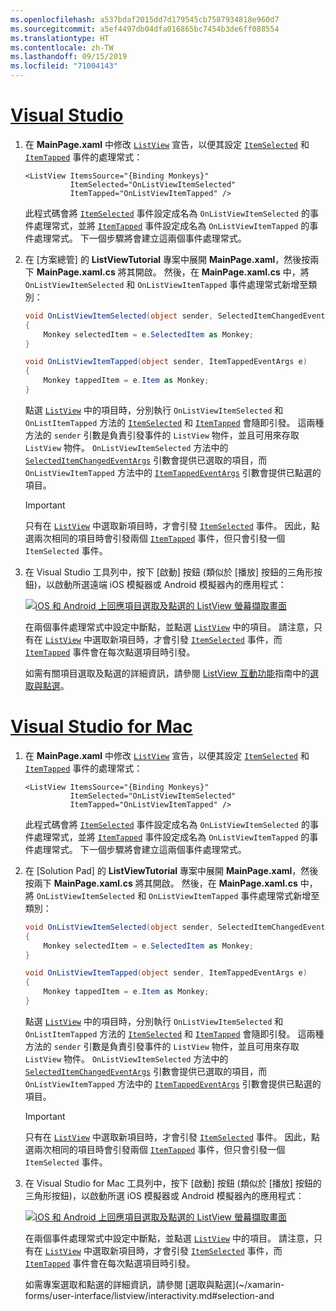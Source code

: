 ```yaml
---
ms.openlocfilehash: a537bdaf2015dd7d179545cb7587934818e960d7
ms.sourcegitcommit: a5ef4497db04dfa016865bc7454b3de6ff088554
ms.translationtype: HT
ms.contentlocale: zh-TW
ms.lasthandoff: 09/15/2019
ms.locfileid: "71004143"
---
```

# <a name="visual-studiotabvswin"></a>[Visual Studio](#tab/vswin)

1. 在 **MainPage.xaml** 中修改 [`ListView`](xref:Xamarin.Forms.ListView) 宣告，以便其設定 [`ItemSelected`](xref:Xamarin.Forms.ListView.ItemSelected) 和 [`ItemTapped`](xref:Xamarin.Forms.ListView.ItemTapped) 事件的處理常式：

    ```xaml
    <ListView ItemsSource="{Binding Monkeys}"
              ItemSelected="OnListViewItemSelected"
              ItemTapped="OnListViewItemTapped" />
    ```

    此程式碼會將 [`ItemSelected`](xref:Xamarin.Forms.ListView.ItemSelected) 事件設定成名為 `OnListViewItemSelected` 的事件處理常式，並將 [`ItemTapped`](xref:Xamarin.Forms.ListView.ItemTapped) 事件設定成名為 `OnListViewItemTapped` 的事件處理常式。 下一個步驟將會建立這兩個事件處理常式。

1. 在 [方案總管]  的 **ListViewTutorial** 專案中展開 **MainPage.xaml**，然後按兩下 **MainPage.xaml.cs** 將其開啟。 然後，在 **MainPage.xaml.cs** 中，將 `OnListViewItemSelected` 和 `OnListViewItemTapped` 事件處理常式新增至類別：

    ```csharp
    void OnListViewItemSelected(object sender, SelectedItemChangedEventArgs e)
    {
        Monkey selectedItem = e.SelectedItem as Monkey;
    }

    void OnListViewItemTapped(object sender, ItemTappedEventArgs e)
    {
        Monkey tappedItem = e.Item as Monkey;
    }
    ```

    點選 [`ListView`](xref:Xamarin.Forms.ListView) 中的項目時，分別執行 `OnListViewItemSelected` 和 `OnListItemTapped` 方法的 [`ItemSelected`](xref:Xamarin.Forms.ListView.ItemSelected) 和 [`ItemTapped`](xref:Xamarin.Forms.ListView.ItemTapped) 會隨即引發。 這兩種方法的 `sender` 引數是負責引發事件的 `ListView` 物件，並且可用來存取 `ListView` 物件。 `OnListViewItemSelected` 方法中的 [`SelectedItemChangedEventArgs`](xref:Xamarin.Forms.SelectedItemChangedEventArgs) 引數會提供已選取的項目，而 `OnListViewItemTapped` 方法中的 [`ItemTappedEventArgs`](xref:Xamarin.Forms.ItemTappedEventArgs) 引數會提供已點選的項目。

    > [!IMPORTANT]
    > 只有在 [`ListView`](xref:Xamarin.Forms.ListView) 中選取新項目時，才會引發 [`ItemSelected`](xref:Xamarin.Forms.ListView.ItemSelected) 事件。 因此，點選兩次相同的項目時會引發兩個 [`ItemTapped`](xref:Xamarin.Forms.ListView.ItemTapped) 事件，但只會引發一個 `ItemSelected` 事件。

1. 在 Visual Studio 工具列中，按下 [啟動]  按鈕 (類似於 [播放] 按鈕的三角形按鈕)，以啟動所選遠端 iOS 模擬器或 Android 模擬器內的應用程式：

    [![iOS 和 Android 上回應項目選取及點選的 ListView 螢幕擷取畫面](../images/item-selection.png "ListView 項目選取")](../images/item-selection-large.png#lightbox "ListView 項目選取")

    在兩個事件處理常式中設定中斷點，並點選 [`ListView`](xref:Xamarin.Forms.ListView) 中的項目。 請注意，只有在 [`ListView`](xref:Xamarin.Forms.ListView) 中選取新項目時，才會引發 [`ItemSelected`](xref:Xamarin.Forms.ListView.ItemSelected) 事件，而 [`ItemTapped`](xref:Xamarin.Forms.ListView.ItemTapped) 事件會在每次點選項目時引發。

    如需有關項目選取及點選的詳細資訊，請參閱 [ListView 互動功能](~/xamarin-forms/user-interface/listview/interactivity.md)指南中的[選取與點選](~/xamarin-forms/user-interface/listview/interactivity.md#selection-and-taps)。

# <a name="visual-studio-for-mactabvsmac"></a>[Visual Studio for Mac](#tab/vsmac)

1. 在 **MainPage.xaml** 中修改 [`ListView`](xref:Xamarin.Forms.ListView) 宣告，以便其設定 [`ItemSelected`](xref:Xamarin.Forms.ListView.ItemSelected) 和 [`ItemTapped`](xref:Xamarin.Forms.ListView.ItemTapped) 事件的處理常式：

    ```xaml
    <ListView ItemsSource="{Binding Monkeys}"
              ItemSelected="OnListViewItemSelected"
              ItemTapped="OnListViewItemTapped" />
    ```

    此程式碼會將 [`ItemSelected`](xref:Xamarin.Forms.ListView.ItemSelected) 事件設定成名為 `OnListViewItemSelected` 的事件處理常式，並將 [`ItemTapped`](xref:Xamarin.Forms.ListView.ItemTapped) 事件設定成名為 `OnListViewItemTapped` 的事件處理常式。 下一個步驟將會建立這兩個事件處理常式。

1. 在 [Solution Pad]  的 **ListViewTutorial** 專案中展開 **MainPage.xaml**，然後按兩下 **MainPage.xaml.cs** 將其開啟。 然後，在 **MainPage.xaml.cs** 中，將 `OnListViewItemSelected` 和 `OnListViewItemTapped` 事件處理常式新增至類別：

    ```csharp
    void OnListViewItemSelected(object sender, SelectedItemChangedEventArgs e)
    {
        Monkey selectedItem = e.SelectedItem as Monkey;
    }

    void OnListViewItemTapped(object sender, ItemTappedEventArgs e)
    {
        Monkey tappedItem = e.Item as Monkey;
    }
    ```

    點選 [`ListView`](xref:Xamarin.Forms.ListView) 中的項目時，分別執行 `OnListViewItemSelected` 和 `OnListItemTapped` 方法的 [`ItemSelected`](xref:Xamarin.Forms.ListView.ItemSelected) 和 [`ItemTapped`](xref:Xamarin.Forms.ListView.ItemTapped) 會隨即引發。 這兩種方法的 `sender` 引數是負責引發事件的 `ListView` 物件，並且可用來存取 `ListView` 物件。 `OnListViewItemSelected` 方法中的 [`SelectedItemChangedEventArgs`](xref:Xamarin.Forms.SelectedItemChangedEventArgs) 引數會提供已選取的項目，而 `OnListViewItemTapped` 方法中的 [`ItemTappedEventArgs`](xref:Xamarin.Forms.ItemTappedEventArgs) 引數會提供已點選的項目。

    > [!IMPORTANT]
    > 只有在 [`ListView`](xref:Xamarin.Forms.ListView) 中選取新項目時，才會引發 [`ItemSelected`](xref:Xamarin.Forms.ListView.ItemSelected) 事件。 因此，點選兩次相同的項目時會引發兩個 [`ItemTapped`](xref:Xamarin.Forms.ListView.ItemTapped) 事件，但只會引發一個 `ItemSelected` 事件。

1. 在 Visual Studio for Mac 工具列中，按下 [啟動]  按鈕 (類似於 [播放] 按鈕的三角形按鈕)，以啟動所選 iOS 模擬器或 Android 模擬器內的應用程式：

    [![iOS 和 Android 上回應項目選取及點選的 ListView 螢幕擷取畫面](../images/item-selection.png "ListView 項目選取")](../images/item-selection-large.png#lightbox "ListView 項目選取")

    在兩個事件處理常式中設定中斷點，並點選 [`ListView`](xref:Xamarin.Forms.ListView) 中的項目。 請注意，只有在 [`ListView`](xref:Xamarin.Forms.ListView) 中選取新項目時，才會引發 [`ItemSelected`](xref:Xamarin.Forms.ListView.ItemSelected) 事件，而 [`ItemTapped`](xref:Xamarin.Forms.ListView.ItemTapped) 事件會在每次點選項目時引發。

    如需專案選取和點選的詳細資訊，請參閱 [選取與點選](~/xamarin-forms/user-interface/listview/interactivity.md#selection-and
